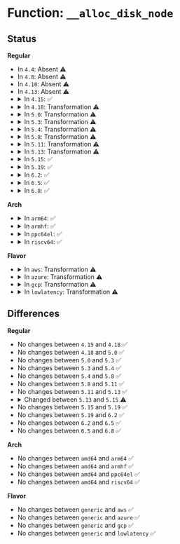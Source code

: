 # Function: <code>__alloc_disk_node</code>

## Status
<b>Regular</b>
<ul>
<li>
In <code>4.4</code>: Absent ⚠️
</li>
<li>
In <code>4.8</code>: Absent ⚠️
</li>
<li>
In <code>4.10</code>: Absent ⚠️
</li>
<li>
In <code>4.13</code>: Absent ⚠️
</li>
<li>
<details>
<summary>In <code>4.15</code>: ✅</summary>

```c
struct gendisk *__alloc_disk_node(int minors, int node_id);
```

**Collision:** Unique Global

**Inline:** No

**Transformation:** False

**Instances:**

```
In block/genhd.c (ffffffff81464db0)
Location: block/genhd.c:1388
Inline: False
Direct callers:
  - drivers/block/loop.c:loop_add
  - drivers/block/xen-blkfront.c:xlvbd_alloc_gendisk
  - drivers/scsi/sd.c:sd_probe
  - drivers/scsi/sr.c:sr_probe
  - drivers/scsi/sg.c:sg_add_device
  - drivers/md/md.c:md_alloc
  - drivers/md/dm.c:dm_create
```
**Symbols:**

```
ffffffff81464db0-ffffffff81464ef6: __alloc_disk_node (STB_GLOBAL)
```
</details>
</li>
<li>
<details>
<summary>In <code>4.18</code>: Transformation ⚠️</summary>

```c
struct gendisk *__alloc_disk_node(int minors, int node_id);
```

**Collision:** Unique Global

**Inline:** No

**Transformation:** True

**Instances:**

```
In block/genhd.c (0)
Location: block/genhd.c:1409
Inline: False
Direct callers:
  - drivers/block/loop.c:loop_add
  - drivers/block/xen-blkfront.c:xlvbd_alloc_gendisk
  - drivers/scsi/sd.c:sd_probe
  - drivers/scsi/sr.c:sr_probe
  - drivers/scsi/sg.c:sg_add_device
  - drivers/md/md.c:md_alloc
  - drivers/md/dm.c:dm_create
```
**Symbols:**

```
ffffffff81498e64-ffffffff81498e80: __alloc_disk_node.cold.35 (STB_LOCAL)
ffffffff814986f0-ffffffff81498838: __alloc_disk_node (STB_GLOBAL)
```
</details>
</li>
<li>
<details>
<summary>In <code>5.0</code>: Transformation ⚠️</summary>

```c
struct gendisk *__alloc_disk_node(int minors, int node_id);
```

**Collision:** Unique Global

**Inline:** No

**Transformation:** True

**Instances:**

```
In block/genhd.c (0)
Location: block/genhd.c:1434
Inline: False
Direct callers:
  - drivers/block/loop.c:loop_add
  - drivers/block/xen-blkfront.c:xlvbd_alloc_gendisk
  - drivers/scsi/sd.c:sd_probe
  - drivers/scsi/sr.c:sr_probe
  - drivers/scsi/sg.c:sg_add_device
  - drivers/md/md.c:md_alloc
  - drivers/md/dm.c:dm_create
```
**Symbols:**

```
ffffffff814b2fa6-ffffffff814b2fc2: __alloc_disk_node.cold.34 (STB_LOCAL)
ffffffff814b2840-ffffffff814b2988: __alloc_disk_node (STB_GLOBAL)
```
</details>
</li>
<li>
<details>
<summary>In <code>5.3</code>: Transformation ⚠️</summary>

```c
struct gendisk *__alloc_disk_node(int minors, int node_id);
```

**Collision:** Unique Global

**Inline:** No

**Transformation:** True

**Instances:**

```
In block/genhd.c (0)
Location: block/genhd.c:1455
Inline: False
Direct callers:
  - drivers/lightnvm/core.c:nvm_create_tgt
  - drivers/block/loop.c:loop_add
  - drivers/block/xen-blkfront.c:xlvbd_alloc_gendisk
  - drivers/scsi/sd.c:sd_probe
  - drivers/scsi/sr.c:sr_probe
  - drivers/scsi/sg.c:sg_add_device
  - drivers/md/md.c:md_alloc
  - drivers/md/dm.c:alloc_dev
```
**Symbols:**

```
ffffffff814e1544-ffffffff814e1560: __alloc_disk_node.cold (STB_LOCAL)
ffffffff814e0cd0-ffffffff814e0e2d: __alloc_disk_node (STB_GLOBAL)
```
</details>
</li>
<li>
<details>
<summary>In <code>5.4</code>: Transformation ⚠️</summary>

```c
struct gendisk *__alloc_disk_node(int minors, int node_id);
```

**Collision:** Unique Global

**Inline:** No

**Transformation:** True

**Instances:**

```
In block/genhd.c (0)
Location: block/genhd.c:1464
Inline: False
Direct callers:
  - drivers/lightnvm/core.c:nvm_create_tgt
  - drivers/block/loop.c:loop_add
  - drivers/block/xen-blkfront.c:xlvbd_alloc_gendisk
  - drivers/scsi/sd.c:sd_probe
  - drivers/scsi/sr.c:sr_probe
  - drivers/scsi/sg.c:sg_add_device
  - drivers/md/md.c:md_alloc
  - drivers/md/dm.c:alloc_dev
```
**Symbols:**

```
ffffffff814fa90b-ffffffff814fa927: __alloc_disk_node.cold (STB_LOCAL)
ffffffff814fa100-ffffffff814fa25d: __alloc_disk_node (STB_GLOBAL)
```
</details>
</li>
<li>
<details>
<summary>In <code>5.8</code>: Transformation ⚠️</summary>

```c
struct gendisk *__alloc_disk_node(int minors, int node_id);
```

**Collision:** Unique Global

**Inline:** No

**Transformation:** True

**Instances:**

```
In block/genhd.c (0)
Location: block/genhd.c:1676
Inline: False
Direct callers:
  - drivers/lightnvm/core.c:nvm_create_tgt
  - drivers/block/loop.c:loop_add
  - drivers/block/xen-blkfront.c:xlvbd_alloc_gendisk
  - drivers/scsi/sd.c:sd_probe
  - drivers/scsi/sr.c:sr_probe
  - drivers/scsi/sg.c:sg_add_device
  - drivers/md/md.c:md_alloc
  - drivers/md/dm.c:alloc_dev
```
**Symbols:**

```
ffffffff8155b8da-ffffffff8155b8f6: __alloc_disk_node.cold (STB_LOCAL)
ffffffff8155afc0-ffffffff8155b0f1: __alloc_disk_node (STB_GLOBAL)
```
</details>
</li>
<li>
<details>
<summary>In <code>5.11</code>: Transformation ⚠️</summary>

```c
struct gendisk *__alloc_disk_node(int minors, int node_id);
```

**Collision:** Unique Global

**Inline:** No

**Transformation:** True

**Instances:**

```
In block/genhd.c (0)
Location: block/genhd.c:1571
Inline: False
Direct callers:
  - drivers/lightnvm/core.c:nvm_create_tgt
  - drivers/block/loop.c:loop_add
  - drivers/block/xen-blkfront.c:xlvbd_alloc_gendisk
  - drivers/scsi/sd.c:sd_probe
  - drivers/scsi/sr.c:sr_probe
  - drivers/scsi/sg.c:sg_add_device
  - drivers/md/md.c:md_alloc
  - drivers/md/dm.c:alloc_dev
```
**Symbols:**

```
ffffffff81bf28fd-ffffffff81bf2919: __alloc_disk_node.cold (STB_LOCAL)
ffffffff81577250-ffffffff8157732b: __alloc_disk_node (STB_GLOBAL)
```
</details>
</li>
<li>
<details>
<summary>In <code>5.13</code>: Transformation ⚠️</summary>

```c
struct gendisk *__alloc_disk_node(int minors, int node_id);
```

**Collision:** Unique Global

**Inline:** No

**Transformation:** True

**Instances:**

```
In block/genhd.c (0)
Location: block/genhd.c:1277
Inline: False
Direct callers:
  - drivers/lightnvm/core.c:nvm_create_tgt
  - drivers/block/loop.c:loop_add
  - drivers/block/xen-blkfront.c:xlvbd_alloc_gendisk
  - drivers/scsi/sd.c:sd_probe
  - drivers/scsi/sr.c:sr_probe
  - drivers/scsi/sg.c:sg_add_device
  - drivers/md/md.c:md_alloc
  - drivers/md/dm.c:alloc_dev
```
**Symbols:**

```
ffffffff81be4897-ffffffff81be48b3: __alloc_disk_node.cold (STB_LOCAL)
ffffffff8157e880-ffffffff8157e99c: __alloc_disk_node (STB_GLOBAL)
```
</details>
</li>
<li>
<details>
<summary>In <code>5.15</code>: ✅</summary>

```c
struct gendisk *__alloc_disk_node(struct request_queue *q, int node_id, struct lock_class_key *lkclass);
```

**Collision:** Unique Global

**Inline:** No

**Transformation:** False

**Instances:**

```
In block/genhd.c (ffffffff815e3d90)
Location: block/genhd.c:1277
Inline: False
Direct callers:
  - block/blk-mq.c:__blk_mq_alloc_disk
  - block/genhd.c:__blk_alloc_disk
  - drivers/scsi/sd.c:sd_probe
  - drivers/scsi/sr.c:sr_probe
```
**Symbols:**

```
ffffffff815e3d90-ffffffff815e3f41: __alloc_disk_node (STB_GLOBAL)
```
</details>
</li>
<li>
<details>
<summary>In <code>5.19</code>: ✅</summary>

```c
struct gendisk *__alloc_disk_node(struct request_queue *q, int node_id, struct lock_class_key *lkclass);
```

**Collision:** Unique Global

**Inline:** No

**Transformation:** False

**Instances:**

```
In block/genhd.c (ffffffff81693060)
Location: block/genhd.c:1336
Inline: False
Direct callers:
  - block/blk-mq.c:__blk_mq_alloc_disk
  - block/genhd.c:__blk_alloc_disk
  - drivers/scsi/sd.c:sd_probe
  - drivers/scsi/sr.c:sr_probe
```
**Symbols:**

```
ffffffff81693060-ffffffff81693234: __alloc_disk_node (STB_GLOBAL)
```
</details>
</li>
<li>
<details>
<summary>In <code>6.2</code>: ✅</summary>

```c
struct gendisk *__alloc_disk_node(struct request_queue *q, int node_id, struct lock_class_key *lkclass);
```

**Collision:** Unique Global

**Inline:** No

**Transformation:** False

**Instances:**

```
In block/genhd.c (ffffffff817527e0)
Location: block/genhd.c:1359
Inline: False
Direct callers:
  - block/blk-mq.c:blk_mq_alloc_disk_for_queue
  - block/blk-mq.c:__blk_mq_alloc_disk
  - block/genhd.c:__blk_alloc_disk
```
**Symbols:**

```
ffffffff817527e0-ffffffff817529d0: __alloc_disk_node (STB_GLOBAL)
```
</details>
</li>
<li>
<details>
<summary>In <code>6.5</code>: ✅</summary>

```c
struct gendisk *__alloc_disk_node(struct request_queue *q, int node_id, struct lock_class_key *lkclass);
```

**Collision:** Unique Global

**Inline:** No

**Transformation:** False

**Instances:**

```
In block/genhd.c (ffffffff8178e9a0)
Location: block/genhd.c:1322
Inline: False
Direct callers:
  - block/blk-mq.c:blk_mq_alloc_disk_for_queue
  - block/blk-mq.c:__blk_mq_alloc_disk
  - block/genhd.c:__blk_alloc_disk
```
**Symbols:**

```
ffffffff8178e9a0-ffffffff8178eb90: __alloc_disk_node (STB_GLOBAL)
```
</details>
</li>
<li>
<details>
<summary>In <code>6.8</code>: ✅</summary>

```c
struct gendisk *__alloc_disk_node(struct request_queue *q, int node_id, struct lock_class_key *lkclass);
```

**Collision:** Unique Global

**Inline:** No

**Transformation:** False

**Instances:**

```
In block/genhd.c (ffffffff817d1260)
Location: block/genhd.c:1335
Inline: False
Direct callers:
  - block/blk-mq.c:blk_mq_alloc_disk_for_queue
  - block/blk-mq.c:__blk_mq_alloc_disk
  - block/genhd.c:__blk_alloc_disk
```
**Symbols:**

```
ffffffff817d1260-ffffffff817d147c: __alloc_disk_node (STB_GLOBAL)
```
</details>
</li>
</ul>
<b>Arch</b>
<ul>
<li>
<details>
<summary>In <code>arm64</code>: ✅</summary>

```c
struct gendisk *__alloc_disk_node(int minors, int node_id);
```

**Collision:** Unique Global

**Inline:** No

**Transformation:** False

**Instances:**

```
In block/genhd.c (ffff8000105fbc60)
Location: block/genhd.c:1464
Inline: False
Direct callers:
  - drivers/lightnvm/core.c:nvm_create_tgt
  - drivers/block/loop.c:loop_add
  - drivers/block/xen-blkfront.c:xlvbd_alloc_gendisk
  - drivers/scsi/sd.c:sd_probe
  - drivers/scsi/sr.c:sr_probe
  - drivers/scsi/sg.c:sg_add_device
  - drivers/md/md.c:md_alloc
  - drivers/md/dm.c:alloc_dev
  - drivers/mmc/core/block.c:mmc_blk_alloc_req
  - drivers/mmc/core/block.c:mmc_blk_alloc_req
```
**Symbols:**

```
ffff8000105fbc60-ffff8000105fbdd0: __alloc_disk_node (STB_GLOBAL)
```
</details>
</li>
<li>
<details>
<summary>In <code>armhf</code>: ✅</summary>

```c
struct gendisk *__alloc_disk_node(int minors, int node_id);
```

**Collision:** Unique Global

**Inline:** No

**Transformation:** False

**Instances:**

```
In block/genhd.c (c07a6d1c)
Location: block/genhd.c:1464
Inline: False
Direct callers:
  - drivers/lightnvm/core.c:nvm_create_tgt
  - drivers/block/loop.c:loop_add
  - drivers/scsi/sd.c:sd_probe
  - drivers/scsi/sr.c:sr_probe
  - drivers/scsi/sg.c:sg_add_device
  - drivers/mtd/mtd_blkdevs.c:add_mtd_blktrans_dev
  - drivers/md/md.c:md_alloc
  - drivers/md/dm.c:alloc_dev
  - drivers/mmc/core/block.c:mmc_blk_alloc_req
```
**Symbols:**

```
c07a6d1c-c07a6e88: __alloc_disk_node (STB_GLOBAL)
```
</details>
</li>
<li>
<details>
<summary>In <code>ppc64el</code>: ✅</summary>

```c
struct gendisk *__alloc_disk_node(int minors, int node_id);
```

**Collision:** Unique Global

**Inline:** No

**Transformation:** False

**Instances:**

```
In block/genhd.c (c000000000794fe0)
Location: block/genhd.c:1464
Inline: False
Direct callers:
  - drivers/lightnvm/core.c:nvm_create_tgt
  - drivers/block/loop.c:loop_add
  - drivers/scsi/sd.c:sd_probe
  - drivers/scsi/sr.c:sr_probe
  - drivers/scsi/sg.c:sg_add_device
  - drivers/md/md.c:md_alloc
  - drivers/md/dm.c:alloc_dev
```
**Symbols:**

```
c000000000794fe0-c0000000007951b0: __alloc_disk_node (STB_GLOBAL)
```
</details>
</li>
<li>
<details>
<summary>In <code>riscv64</code>: ✅</summary>

```c
struct gendisk *__alloc_disk_node(int minors, int node_id);
```

**Collision:** Unique Global

**Inline:** No

**Transformation:** False

**Instances:**

```
In block/genhd.c (ffffffe000437ce0)
Location: block/genhd.c:1464
Inline: False
Direct callers:
  - drivers/lightnvm/core.c:nvm_create_tgt
  - drivers/block/loop.c:loop_add
  - drivers/scsi/sd.c:sd_probe
  - drivers/scsi/sr.c:sr_probe
  - drivers/scsi/sg.c:sg_add_device
  - drivers/md/md.c:md_alloc
  - drivers/md/dm.c:alloc_dev
  - drivers/mmc/core/block.c:mmc_blk_alloc_req
```
**Symbols:**

```
ffffffe000437ce0-ffffffe000437e3a: __alloc_disk_node (STB_GLOBAL)
```
</details>
</li>
</ul>
<b>Flavor</b>
<ul>
<li>
<details>
<summary>In <code>aws</code>: Transformation ⚠️</summary>

```c
struct gendisk *__alloc_disk_node(int minors, int node_id);
```

**Collision:** Unique Global

**Inline:** No

**Transformation:** True

**Instances:**

```
In block/genhd.c (0)
Location: block/genhd.c:1464
Inline: False
Direct callers:
  - drivers/lightnvm/core.c:nvm_create_tgt
  - drivers/block/loop.c:loop_add
  - drivers/block/xen-blkfront.c:xlvbd_alloc_gendisk
  - drivers/scsi/sd.c:sd_probe
  - drivers/scsi/sr.c:sr_probe
  - drivers/scsi/sg.c:sg_add_device
  - drivers/nvme/host/core.c:nvme_alloc_ns
  - drivers/nvme/host/multipath.c:nvme_mpath_alloc_disk
  - drivers/md/md.c:md_alloc
  - drivers/md/dm.c:alloc_dev
```
**Symbols:**

```
ffffffff814f2eeb-ffffffff814f2f07: __alloc_disk_node.cold (STB_LOCAL)
ffffffff814f26e0-ffffffff814f283d: __alloc_disk_node (STB_GLOBAL)
```
</details>
</li>
<li>
<details>
<summary>In <code>azure</code>: Transformation ⚠️</summary>

```c
struct gendisk *__alloc_disk_node(int minors, int node_id);
```

**Collision:** Unique Global

**Inline:** No

**Transformation:** True

**Instances:**

```
In block/genhd.c (0)
Location: block/genhd.c:1464
Inline: False
Direct callers:
  - drivers/block/loop.c:loop_add
  - drivers/nvdimm/pmem.c:pmem_attach_disk
  - drivers/nvdimm/blk.c:nd_blk_probe
  - drivers/scsi/sd.c:sd_probe
  - drivers/scsi/sr.c:sr_probe
  - drivers/scsi/sg.c:sg_add_device
  - drivers/nvme/host/core.c:nvme_alloc_ns
  - drivers/nvme/host/multipath.c:nvme_mpath_alloc_disk
  - drivers/md/md.c:md_alloc
  - drivers/md/dm.c:alloc_dev
```
**Symbols:**

```
ffffffff814e33ff-ffffffff814e341b: __alloc_disk_node.cold (STB_LOCAL)
ffffffff814e2c10-ffffffff814e2d6d: __alloc_disk_node (STB_GLOBAL)
```
</details>
</li>
<li>
<details>
<summary>In <code>gcp</code>: Transformation ⚠️</summary>

```c
struct gendisk *__alloc_disk_node(int minors, int node_id);
```

**Collision:** Unique Global

**Inline:** No

**Transformation:** True

**Instances:**

```
In block/genhd.c (0)
Location: block/genhd.c:1464
Inline: False
Direct callers:
  - drivers/lightnvm/core.c:nvm_create_tgt
  - drivers/block/loop.c:loop_add
  - drivers/block/xen-blkfront.c:xlvbd_alloc_gendisk
  - drivers/scsi/sd.c:sd_probe
  - drivers/scsi/sr.c:sr_probe
  - drivers/scsi/sg.c:sg_add_device
  - drivers/md/md.c:md_alloc
  - drivers/md/dm.c:alloc_dev
```
**Symbols:**

```
ffffffff814eef7b-ffffffff814eef97: __alloc_disk_node.cold (STB_LOCAL)
ffffffff814ee770-ffffffff814ee8cd: __alloc_disk_node (STB_GLOBAL)
```
</details>
</li>
<li>
<details>
<summary>In <code>lowlatency</code>: Transformation ⚠️</summary>

```c
struct gendisk *__alloc_disk_node(int minors, int node_id);
```

**Collision:** Unique Global

**Inline:** No

**Transformation:** True

**Instances:**

```
In block/genhd.c (0)
Location: block/genhd.c:1464
Inline: False
Direct callers:
  - drivers/lightnvm/core.c:nvm_create_tgt
  - drivers/block/loop.c:loop_add
  - drivers/block/xen-blkfront.c:xlvbd_alloc_gendisk
  - drivers/scsi/sd.c:sd_probe
  - drivers/scsi/sr.c:sr_probe
  - drivers/scsi/sg.c:sg_add_device
  - drivers/md/md.c:md_alloc
  - drivers/md/dm.c:alloc_dev
```
**Symbols:**

```
ffffffff8150800d-ffffffff81508029: __alloc_disk_node.cold (STB_LOCAL)
ffffffff81507810-ffffffff8150796d: __alloc_disk_node (STB_GLOBAL)
```
</details>
</li>
</ul>

## Differences
<b>Regular</b>
<ul>
<li>
No changes between <code>4.15</code> and <code>4.18</code> ✅
</li>
<li>
No changes between <code>4.18</code> and <code>5.0</code> ✅
</li>
<li>
No changes between <code>5.0</code> and <code>5.3</code> ✅
</li>
<li>
No changes between <code>5.3</code> and <code>5.4</code> ✅
</li>
<li>
No changes between <code>5.4</code> and <code>5.8</code> ✅
</li>
<li>
No changes between <code>5.8</code> and <code>5.11</code> ✅
</li>
<li>
No changes between <code>5.11</code> and <code>5.13</code> ✅
</li>
<li>
<details>
<summary>Changed between <code>5.13</code> and <code>5.15</code> ⚠️</summary>
<ul>
<li>
<b>Param added. </b>
<code>struct request_queue *q</code>
</li>
<li>
<b>Param added. </b>
<code>struct lock_class_key *lkclass</code>
</li>
<li>
<b>Param removed. </b>
<code>int minors</code>
</li>
</ul>
</details>
</li>
<li>
No changes between <code>5.15</code> and <code>5.19</code> ✅
</li>
<li>
No changes between <code>5.19</code> and <code>6.2</code> ✅
</li>
<li>
No changes between <code>6.2</code> and <code>6.5</code> ✅
</li>
<li>
No changes between <code>6.5</code> and <code>6.8</code> ✅
</li>
</ul>
<b>Arch</b>
<ul>
<li>
No changes between <code>amd64</code> and <code>arm64</code> ✅
</li>
<li>
No changes between <code>amd64</code> and <code>armhf</code> ✅
</li>
<li>
No changes between <code>amd64</code> and <code>ppc64el</code> ✅
</li>
<li>
No changes between <code>amd64</code> and <code>riscv64</code> ✅
</li>
</ul>
<b>Flavor</b>
<ul>
<li>
No changes between <code>generic</code> and <code>aws</code> ✅
</li>
<li>
No changes between <code>generic</code> and <code>azure</code> ✅
</li>
<li>
No changes between <code>generic</code> and <code>gcp</code> ✅
</li>
<li>
No changes between <code>generic</code> and <code>lowlatency</code> ✅
</li>
</ul>
